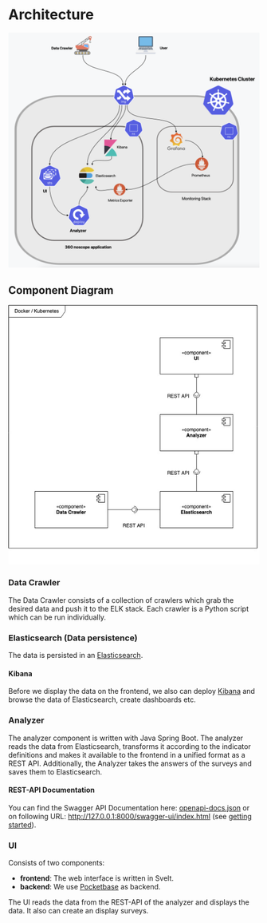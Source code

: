 # Architecture

![Architecture](./assets/architecture.png)

## Component Diagram

![Component Diagram](./assets/componentDiagram.jpg)

### Data Crawler

The Data Crawler consists of a collection of crawlers which grab the desired data and push it to the ELK stack. Each crawler is a Python script which can be run individually.

### Elasticsearch (Data persistence)

The data is persisted in an [Elasticsearch](https://www.elastic.co/elasticsearch/).

#### Kibana

Before we display the data on the frontend, we also can deploy [Kibana](https://www.elastic.co/kibana/) and browse the data of Elasticsearch, create dashboards etc.

### Analyzer

The analyzer component is written with Java Spring Boot. The analyzer reads the data from Elasticsearch, transforms it according to the indicator definitions and makes it available to the frontend in a unified format as a REST API. Additionally, the Analyzer takes the answers of the surveys and saves them to Elasticsearch.

#### REST-API Documentation

You can find the Swagger API Documentation here: [openapi-docs.json](./assets/openapi-docs.json) or on following URL: http://127.0.0.1:8000/swagger-ui/index.html (see [getting started](./getting-started)).

### UI

Consists of two components:

- **frontend**: The web interface is written in Svelt.
- **backend**: We use [Pocketbase](https://pocketbase.io/) as backend.

The UI reads the data from the REST-API of the analyzer and displays the data. It also can create an display surveys.

